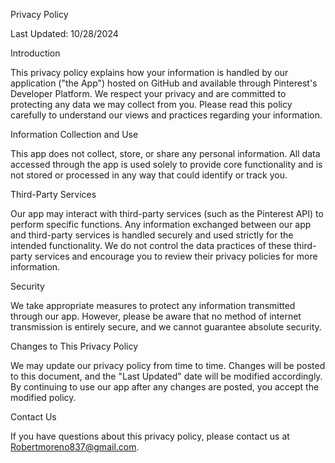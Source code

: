 Privacy Policy

Last Updated: 10/28/2024

Introduction

This privacy policy explains how your information is handled by our application ("the App") hosted on GitHub and available through Pinterest's Developer Platform. We respect your privacy and are committed to protecting any data we may collect from you. Please read this policy carefully to understand our views and practices regarding your information.

Information Collection and Use

This app does not collect, store, or share any personal information. All data accessed through the app is used solely to provide core functionality and is not stored or processed in any way that could identify or track you.

Third-Party Services

Our app may interact with third-party services (such as the Pinterest API) to perform specific functions. Any information exchanged between our app and third-party services is handled securely and used strictly for the intended functionality. We do not control the data practices of these third-party services and encourage you to review their privacy policies for more information.

Security

We take appropriate measures to protect any information transmitted through our app. However, please be aware that no method of internet transmission is entirely secure, and we cannot guarantee absolute security.

Changes to This Privacy Policy

We may update our privacy policy from time to time. Changes will be posted to this document, and the "Last Updated" date will be modified accordingly. By continuing to use our app after any changes are posted, you accept the modified policy.

Contact Us

If you have questions about this privacy policy, please contact us at Robertmoreno837@gmail.com.
